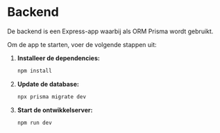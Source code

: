 # Backend

De backend is een Express-app waarbij als ORM Prisma wordt gebruikt.

Om de app te starten, voer de volgende stappen uit:

1. **Installeer de dependencies:**
   ```bash
   npm install
   ```
2. **Update de database:**
   ```bash
   npx prisma migrate dev
   ```

3. **Start de ontwikkelserver:**
   ```bash
   npm run dev
   ```